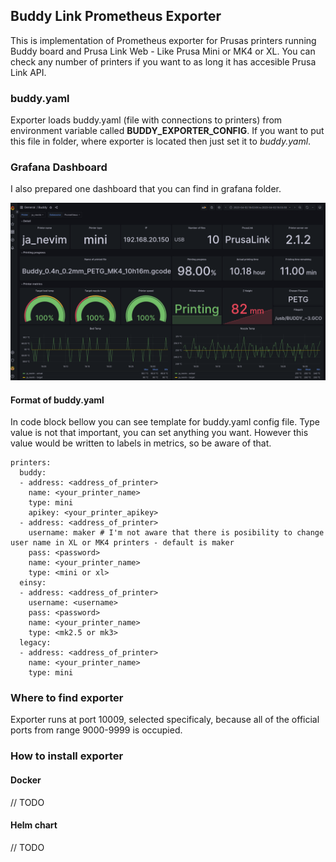 ## Buddy Link Prometheus Exporter

This is implementation of Prometheus exporter for Prusas printers running Buddy board and Prusa Link Web - Like Prusa Mini or MK4 or XL. You can check any number of printers if you want to as long it has accesible Prusa Link API.

### buddy.yaml

Exporter loads buddy.yaml (file with connections to printers) from environment variable called **BUDDY_EXPORTER_CONFIG**. If you want to put this file in folder, where exporter is located then just set it to *buddy.yaml*.

### Grafana Dashboard

I also prepared one dashboard that you can find in grafana folder.

![dashboard](./grafana/buddy.png)

#### Format of buddy.yaml

In code block bellow you can see template for buddy.yaml config file. Type value is not that important, you can set anything you want. However this value would be written to labels in metrics, so be aware of that.

```
printers:
  buddy:
  - address: <address_of_printer>
    name: <your_printer_name>
    type: mini
    apikey: <your_printer_apikey>
  - address: <address_of_printer>
    username: maker # I'm not aware that there is posibility to change user name in XL or MK4 printers - default is maker
    pass: <password>
    name: <your_printer_name>
    type: <mini or xl>
  einsy:
  - address: <address_of_printer>
    username: <username>
    pass: <password>
    name: <your_printer_name>
    type: <mk2.5 or mk3>
  legacy:
  - address: <address_of_printer>
    name: <your_printer_name>
    type: mini

```

### Where to find exporter

Exporter runs at port 10009, selected specificaly, because all of the official ports from range 9000-9999 is occupied.

### How to install exporter

#### Docker

// TODO

#### Helm chart

// TODO
